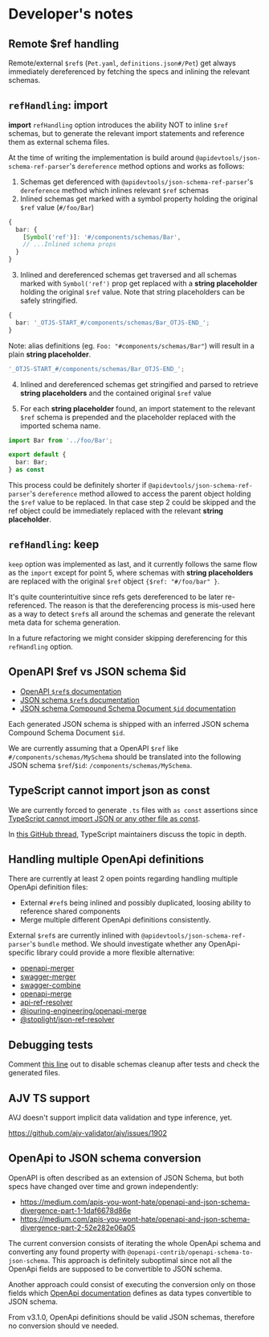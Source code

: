 # Developer's notes

## Remote $ref handling

Remote/external `$ref`s (`Pet.yaml`, `definitions.json#/Pet`) get always immediately dereferenced by fetching the specs and inlining the relevant schemas.

## `refHandling`: import

**import** `refHandling` option introduces the ability NOT to inline `$ref` schemas, but to generate the relevant import statements and reference them as external schema files.

At the time of writing the implementation is build around `@apidevtools/json-schema-ref-parser`'s `dereference` method options and works as follows:

1. Schemas get deferenced with `@apidevtools/json-schema-ref-parser`'s `dereference` method which inlines relevant `$ref` schemas
2. Inlined schemas get marked with a symbol property holding the original `$ref` value (`#/foo/Bar`)

```ts
{
  bar: {
    [Symbol('ref')]: '#/components/schemas/Bar',
    // ...Inlined schema props
  }
}
```

3. Inlined and dereferenced schemas get traversed and all schemas marked with `Symbol('ref')` prop get replaced with a **string placeholder** holding the original `$ref` value. Note that string placeholders can be safely stringified.

```ts
{
  bar: '_OTJS-START_#/components/schemas/Bar_OTJS-END_';
}
```

Note: alias definitions (eg. `Foo: "#components/schemas/Bar"`) will result in a plain **string placeholder**.

```ts
'_OTJS-START_#/components/schemas/Bar_OTJS-END_';
```

4. Inlined and dereferenced schemas get stringified and parsed to retrieve **string placeholders** and the contained original `$ref` value

5. For each **string placeholder** found, an import statement to the relevant `$ref` schema is prepended and the placeholder replaced with the imported schema name.

```ts
import Bar from '../foo/Bar';

export default {
  bar: Bar;
} as const
```

This process could be definitely shorter if `@apidevtools/json-schema-ref-parser`'s `dereference` method allowed to access the parent object holding the `$ref` value to be replaced. In that case step 2 could be skipped and the ref object could be immediately replaced with the relevant **string placeholder**.

## `refHandling`: keep

`keep` option was implemented as last, and it currently follows the same flow as the `import` except for point 5, where schemas with **string placeholders** are replaced with the original `$ref` object `{$ref: "#/foo/bar" }`.

It's quite counterintuitive since refs gets dereferenced to be later re-referenced. The reason is that the dereferencing process is mis-used here as a way to detect `$ref`s all around the schemas and generate the relevant meta data for schema generation.

In a future refactoring we might consider skipping dereferencing for this `refHandling` option.

## OpenAPI $ref vs JSON schema $id

- [OpenAPI `$ref`s documentation](https://swagger.io/docs/specification/using-ref/)
- [JSON schema `$ref`s documentation](https://json-schema.org/understanding-json-schema/structuring.html#ref)
- [JSON schema Compound Schema Document `$id` documentation](https://json-schema.org/understanding-json-schema/structuring.html#bundling)

Each generated JSON schema is shipped with an inferred JSON schema Compound Schema Document `$id`.

We are currently assuming that a OpenAPI `$ref` like `#/components/schemas/MySchema` should be translated into the following JSON schema `$ref`/`$id`: `/components/schemas/MySchema`.

## TypeScript cannot import json as const

We are currently forced to generate `.ts` files with `as const` assertions since [TypeScript cannot import JSON or any other file as const](https://github.com/ThomasAribart/json-schema-to-ts/blob/v2.10.0/documentation/FAQs/does-json-schema-to-ts-work-on-json-file-schemas.md).

In [this GitHub thread](https://github.com/microsoft/TypeScript/issues/32063), TypeScript maintainers discuss the topic in depth.

## Handling multiple OpenApi definitions

There are currently at least 2 open points regarding handling multiple OpenApi definition files:

- External `#ref`s being inlined and possibly duplicated, loosing ability to reference shared components
- Merge multiple different OpenApi definitions consistently.

External `$ref`s are currently inlined with `@apidevtools/json-schema-ref-parser`'s `bundle` method. We should investigate whether any OpenApi-specific library could provide a more flexible alternative:

- [openapi-merger](https://github.com/kota65535/openapi-merger)
- [swagger-merger](https://github.com/WindomZ/swagger-merger)
- [swagger-combine](https://github.com/maxdome/swagger-combine)
- [openapi-merge](https://github.com/robertmassaioli/openapi-merge)
- [api-ref-resolver](https://github.com/apiture/api-ref-resolver)
- [@iouring-engineering/openapi-merge](https://github.com/iouring-engineering/openapi-merge)
- [@stoplight/json-ref-resolver](https://www.npmjs.com/package/@stoplight/json-ref-resolver)

## Debugging tests

Comment [this line](https://github.com/toomuchdesign/openapi-ts-json-schema/blob/master/vitest.setup.mts#L17) out to disable schemas cleanup after tests and check the generated files.

## AJV TS support

AVJ doesn't support implicit data validation and type inference, yet.

https://github.com/ajv-validator/ajv/issues/1902

## OpenApi to JSON schema conversion

OpenAPI is often described as an extension of JSON Schema, but both specs have changed over time and grown independently:

- https://medium.com/apis-you-wont-hate/openapi-and-json-schema-divergence-part-1-1daf6678d86e
- https://medium.com/apis-you-wont-hate/openapi-and-json-schema-divergence-part-2-52e282e06a05

The current conversion consists of iterating the whole OpenApi schema and converting any found property with `@openapi-contrib/openapi-schema-to-json-schema`. This approach is definitely suboptimal since not all the OpenApi fields are supposed to be convertible to JSON schema.

Another approach could consist of executing the conversion only on those fields which [OpenApi documentation](https://swagger.io/resources/open-api/) defines as data types convertible to JSON schema.

From v3.1.0, OpenApi definitions should be valid JSON schemas, therefore no conversion should ve needed.
